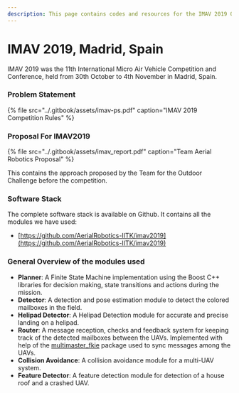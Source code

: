 ```yaml
---
description: This page contains codes and resources for the IMAV 2019 Outdoor Challenge
---
```


# IMAV 2019, Madrid, Spain

IMAV 2019 was the 11th International Micro Air Vehicle Competition and Conference, held from 30th October to 4th November in Madrid, Spain.

### Problem Statement

{% file src="../.gitbook/assets/imav-ps.pdf" caption="IMAV 2019 Competition Rules" %}

### Proposal For IMAV2019

{% file src="../.gitbook/assets/imav\_report.pdf" caption="Team Aerial Robotics Proposal" %}

This contains the approach proposed by the Team for the Outdoor Challenge before the competition.

### Software Stack

The complete software stack is available on Github. It contains all the modules we have used:

- [https://github.com/AerialRobotics-IITK/imav2019](https://github.com/AerialRobotics-IITK/imav2019)

### General Overview of the modules used

- **Planner**: A Finite State Machine implementation using the Boost C++ libraries for decision making, state transitions and actions during the mission.
- **Detector**: A detection and pose estimation module to detect the colored mailboxes in the field.
- **Helipad Detector**: A Helipad Detection module for accurate and precise landing on a helipad.
- **Router**: A message reception, checks and feedback system for keeping track of the detected mailboxes between the UAVs. Implemented with help of the [multimaster_fkie](https://github.com/fkie/multimaster_fkie) package used to sync messages among the UAVs.
- **Collision Avoidance**: A collision avoidance module for a multi-UAV system.
- **Feature Detector**: A feature detection module for detection of a house roof and a crashed UAV.

